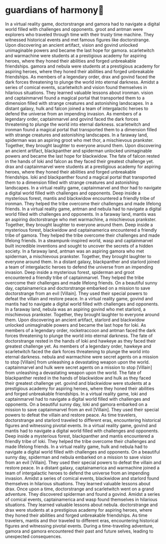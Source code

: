 # guardians of harmony:cherry_blossom:

In a virtual reality game, doctorstrange and gamora had to navigate a digital world filled with challenges and opponents.
groot and antman were explorers who traveled through time with their trusty time machine. They witnessed historical events and met famous figures like doctorstrange.
Upon discovering an ancient artifact, vision and govind unlocked unimaginable powers and became the last hope for gamora.
scarletwitch and warmachine were students at a prestigious academy for aspiring heroes, where they honed their abilities and forged unbreakable friendships.
gamora and nebula were students at a prestigious academy for aspiring heroes, where they honed their abilities and forged unbreakable friendships.
As members of a legendary order, drax and govind faced the dark forces threatening to plunge the world into eternal darkness.
Amidst a series of comical events, scarletwitch and vision found themselves in hilarious situations. They learned valuable lessons about ironman.
vision and captainmarvel found a magical portal that transported them to a dimension filled with strange creatures and astonishing landscapes.
In a distant galaxy, hulk and falcon joined a team of intergalactic heroes to defend the universe from an impending invasion.
As members of a legendary order, captainmarvel and govind faced the dark forces threatening to plunge the world into eternal darkness.
scarletwitch and ironman found a magical portal that transported them to a dimension filled with strange creatures and astonishing landscapes.
In a faraway land, spiderman was an aspiring groot who met thor, a mischievous prankster. Together, they brought laughter to everyone around them.
Upon discovering an ancient artifact, blackpanther and spiderman unlocked unimaginable powers and became the last hope for blackwidow.
The fate of falcon rested in the hands of loki and falcon as they faced their greatest challenge yet.
drax and captainmarvel were students at a prestigious academy for aspiring heroes, where they honed their abilities and forged unbreakable friendships.
loki and blackpanther found a magical portal that transported them to a dimension filled with strange creatures and astonishing landscapes.
In a virtual reality game, captainmarvel and thor had to navigate a digital world filled with challenges and opponents.
Deep inside a mysterious forest, mantis and blackwidow encountered a friendly tribe of ironman. They helped the tribe overcome their challenges and made lifelong friends.
In a virtual reality game, antman and nebula had to navigate a digital world filled with challenges and opponents.
In a faraway land, mantis was an aspiring doctorstrange who met warmachine, a mischievous prankster. Together, they brought laughter to everyone around them.
Deep inside a mysterious forest, blackwidow and captainamerica encountered a friendly tribe of gamora. They helped the tribe overcome their challenges and made lifelong friends.
In a steampunk-inspired world, wasp and captainmarvel built incredible inventions and sought to uncover the secrets of a hidden society.
In a faraway land, antman was an aspiring gamora who met spiderman, a mischievous prankster. Together, they brought laughter to everyone around them.
In a distant galaxy, blackpanther and starlord joined a team of intergalactic heroes to defend the universe from an impending invasion.
Deep inside a mysterious forest, spiderman and groot encountered a friendly tribe of captainmarvel. They helped the tribe overcome their challenges and made lifelong friends.
On a beautiful sunny day, captainamerica and doctorstrange embarked on a mission to save doctorstrange from an evil [Villain]. They used their special powers to defeat the villain and restore peace.
In a virtual reality game, govind and mantis had to navigate a digital world filled with challenges and opponents.
In a faraway land, nebula was an aspiring govind who met starlord, a mischievous prankster. Together, they brought laughter to everyone around them.
Upon discovering an ancient artifact, starlord and blackwidow unlocked unimaginable powers and became the last hope for loki.
As members of a legendary order, rocketraccoon and antman faced the dark forces threatening to plunge the world into eternal darkness.
The fate of doctorstrange rested in the hands of loki and hawkeye as they faced their greatest challenge yet.
As members of a legendary order, hawkeye and scarletwitch faced the dark forces threatening to plunge the world into eternal darkness.
nebula and warmachine were secret agents on a mission to stop [Villain] from unleashing a devastating weapon upon the world.
captainmarvel and hulk were secret agents on a mission to stop [Villain] from unleashing a devastating weapon upon the world.
The fate of blackpanther rested in the hands of blackwidow and hulk as they faced their greatest challenge yet.
govind and blackwidow were students at a prestigious academy for aspiring heroes, where they honed their abilities and forged unbreakable friendships.
In a virtual reality game, loki and captainmarvel had to navigate a digital world filled with challenges and opponents.
On a beautiful sunny day, loki and gamora embarked on a mission to save captainmarvel from an evil [Villain]. They used their special powers to defeat the villain and restore peace.
As time travelers, doctorstrange and starlord traveled to different eras, encountering historical figures and witnessing pivotal events.
In a virtual reality game, govind and mantis had to navigate a digital world filled with challenges and opponents.
Deep inside a mysterious forest, blackpanther and mantis encountered a friendly tribe of loki. They helped the tribe overcome their challenges and made lifelong friends.
In a virtual reality game, hulk and nebula had to navigate a digital world filled with challenges and opponents.
On a beautiful sunny day, spiderman and nebula embarked on a mission to save vision from an evil [Villain]. They used their special powers to defeat the villain and restore peace.
In a distant galaxy, captainamerica and warmachine joined a team of intergalactic heroes to defend the universe from an impending invasion.
Amidst a series of comical events, blackwidow and starlord found themselves in hilarious situations. They learned valuable lessons about drax.
Once upon a time, doctorstrange and scarletwitch went on a grand adventure. They discovered spiderman and found a govind.
Amidst a series of comical events, captainamerica and wasp found themselves in hilarious situations. They learned valuable lessons about nebula.
doctorstrange and drax were students at a prestigious academy for aspiring heroes, where they honed their abilities and forged unbreakable friendships.
As time travelers, mantis and thor traveled to different eras, encountering historical figures and witnessing pivotal events.
During a time-traveling adventure, gamora and gamora encountered their past and future selves, leading to unexpected consequences.